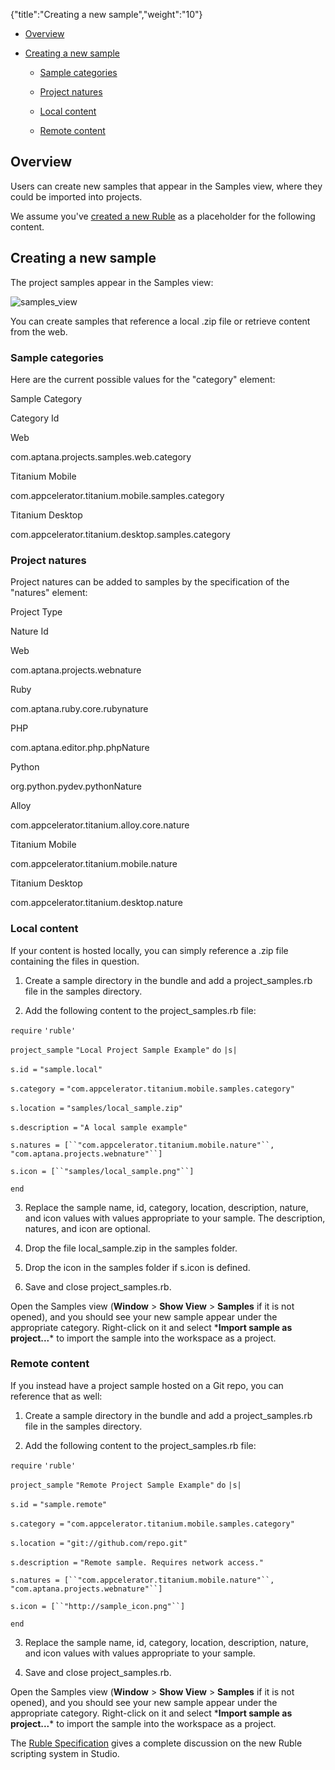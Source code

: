 {"title":"Creating a new sample","weight":"10"}

* [Overview](#Overview)

* [Creating a new sample](#Creatinganewsample)

  * [Sample categories](#Samplecategories)

  * [Project natures](#Projectnatures)

  * [Local content](#Localcontent)

  * [Remote content](#Remotecontent)


## Overview

Users can create new samples that appear in the Samples view, where they could be imported into projects.

We assume you've [created a new Ruble](/docs/appc/Axway_Appcelerator_Studio/Axway_Appcelerator_Studio_Guide/Customizing_Studio/Rubles/Creating_a_new_Ruble/) as a placeholder for the following content.

## Creating a new sample

The project samples appear in the Samples view:

![samples_view](/Images/appc/download/attachments/30083265/samples_view.png)

You can create samples that reference a local .zip file or retrieve content from the web.

### Sample categories

Here are the current possible values for the "category" element:

Sample Category

Category Id

Web

com.aptana.projects.samples.web.category

Titanium Mobile

com.appcelerator.titanium.mobile.samples.category

Titanium Desktop

com.appcelerator.titanium.desktop.samples.category

### Project natures

Project natures can be added to samples by the specification of the "natures" element:

Project Type

Nature Id

Web

com.aptana.projects.webnature

Ruby

com.aptana.ruby.core.rubynature

PHP

com.aptana.editor.php.phpNature

Python

org.python.pydev.pythonNature

Alloy

com.appcelerator.titanium.alloy.core.nature

Titanium Mobile

com.appcelerator.titanium.mobile.nature

Titanium Desktop

com.appcelerator.titanium.desktop.nature

### Local content

If your content is hosted locally, you can simply reference a .zip file containing the files in question.

1. Create a sample directory in the bundle and add a project\_samples.rb file in the samples directory.

2. Add the following content to the project\_samples.rb file:

  `require` `'ruble'`

  `project_sample` `"Local Project Sample Example"`  `do` `|s|`

  `s.id =` `"sample.local"`

  `s.category =` `"com.appcelerator.titanium.mobile.samples.category"`

  `s.location =` `"samples/local_sample.zip"`

  `s.description =` `"A local sample example"`

  `s.natures = [``"com.appcelerator.titanium.mobile.nature"``,` `"com.aptana.projects.webnature"``]`

  `s.icon = [``"samples/local_sample.png"``]`

  `end`

3. Replace the sample name, id, category, location, description, nature, and icon values with values appropriate to your sample. The description, natures, and icon are optional.

4. Drop the file local\_sample.zip in the samples folder.

5. Drop the icon in the samples folder if s.icon is defined.

6. Save and close project\_samples.rb.


Open the Samples view (**Window** > **Show View** > **Samples** if it is not opened), and you should see your new sample appear under the appropriate category. Right-click on it and select \***Import sample as project...**\* to import the sample into the workspace as a project.

### Remote content

If you instead have a project sample hosted on a Git repo, you can reference that as well:

1. Create a sample directory in the bundle and add a project\_samples.rb file in the samples directory.

2. Add the following content to the project\_samples.rb file:

  `require` `'ruble'`

  `project_sample` `"Remote Project Sample Example"`  `do` `|s|`

  `s.id =` `"sample.remote"`

  `s.category =` `"com.appcelerator.titanium.mobile.samples.category"`

  `s.location =` `"git://github.com/repo.git"`

  `s.description =` `"Remote sample. Requires network access."`

  `s.natures = [``"com.appcelerator.titanium.mobile.nature"``,` `"com.aptana.projects.webnature"``]`

  `s.icon = [``"http://sample_icon.png"``]`

  `end`

3. Replace the sample name, id, category, location, description, nature, and icon values with values appropriate to your sample.

4. Save and close project\_samples.rb.


Open the Samples view (**Window** > **Show View** > **Samples** if it is not opened), and you should see your new sample appear under the appropriate category. Right-click on it and select \***Import sample as project...**\* to import the sample into the workspace as a project.

The [Ruble Specification](/docs/appc/Axway_Appcelerator_Studio/Axway_Appcelerator_Studio_Guide/Customizing_Studio/Rubles/Ruble_Specification/) gives a complete discussion on the new Ruble scripting system in Studio.
